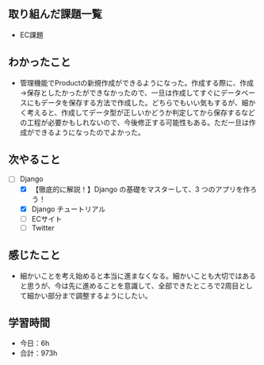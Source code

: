 ## 取り組んだ課題一覧
- EC課題

## わかったこと
- 管理機能でProductの新規作成ができるようになった。作成する際に、作成→保存としたかったができなかったので、一旦は作成してすぐにデータベースにもデータを保存する方法で作成した。どちらでもいい気もするが、細かく考えると、作成してデータ型が正しいかどうか判定してから保存するなどの工程が必要かもしれないので、今後修正する可能性もある。ただ一旦は作成ができるようになったのでよかった。

## 次やること
- [ ] Django
   - [x] 【徹底的に解説！】Django の基礎をマスターして、3 つのアプリを作ろう！
   - [x] Django チュートリアル
   - [ ] ECサイト
   - [ ] Twitter

## 感じたこと
- 細かいことを考え始めると本当に進まなくなる。細かいことも大切ではあると思うが、今は先に進めることを意識して、全部できたところで2周目として細かい部分まで調整するようにしたい。

## 学習時間

- 今日：6h
- 合計：973h
